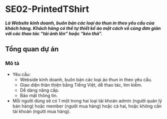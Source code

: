 # SE02-PrintedTShirt
***Là Website kinh doanh, buôn bán các loại áo thun in theo yêu cầu của khách hàng. Khách hàng có thể tự thiết kế áo một cách vô cùng đơn giản với các thao tác “tải ảnh lên” hoặc “kéo thả”.***

## Tổng quan dự án
### Mô tả
- Yêu cầu:
  * Webside kinh doanh, buôn bán các loại áo thun in theo yêu cầu.
  * Giao diện thân thiện bằng Tiếng Việt, dễ thao tác, tìm kiếm.
  * Dễ dàng nâng cấp.
  * Bảo mật thông tin.
- Mỗi người dùng sẽ có 1 một trong hai loại tài khoản admin (người quản lý bán hàng) hoặc member (người mua hàng) hoặc cả hai, hoặc không cần tài khoản (người mua hàng).
